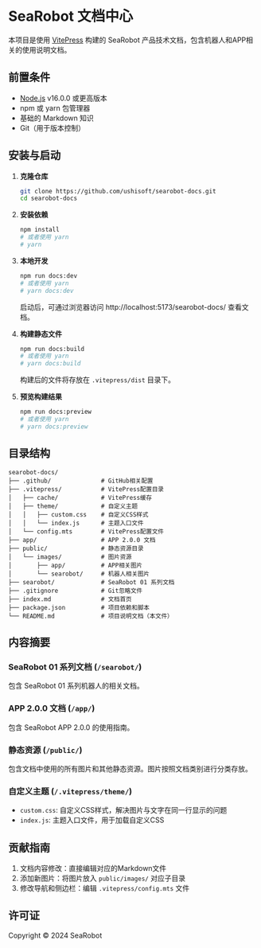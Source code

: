 # SeaRobot 文档中心

本项目是使用 [VitePress](https://vitepress.dev/) 构建的 SeaRobot 产品技术文档，包含机器人和APP相关的使用说明文档。

## 前置条件

- [Node.js](https://nodejs.org/) v16.0.0 或更高版本
- npm 或 yarn 包管理器
- 基础的 Markdown 知识
- Git（用于版本控制）

## 安装与启动

1. **克隆仓库**
   ```bash
   git clone https://github.com/ushisoft/searobot-docs.git
   cd searobot-docs
   ```

2. **安装依赖**
   ```bash
   npm install
   # 或者使用 yarn
   # yarn
   ```

3. **本地开发**
   ```bash
   npm run docs:dev
   # 或者使用 yarn
   # yarn docs:dev
   ```
   启动后，可通过浏览器访问 http://localhost:5173/searobot-docs/ 查看文档。

4. **构建静态文件**
   ```bash
   npm run docs:build
   # 或者使用 yarn
   # yarn docs:build
   ```
   构建后的文件将存放在 `.vitepress/dist` 目录下。

5. **预览构建结果**
   ```bash
   npm run docs:preview
   # 或者使用 yarn
   # yarn docs:preview
   ```

## 目录结构

```
searobot-docs/
├── .github/              # GitHub相关配置
├── .vitepress/           # VitePress配置目录
│   ├── cache/            # VitePress缓存
│   ├── theme/            # 自定义主题
│   │   ├── custom.css    # 自定义CSS样式
│   │   └── index.js      # 主题入口文件
│   └── config.mts        # VitePress配置文件
├── app/                  # APP 2.0.0 文档
├── public/               # 静态资源目录
│   └── images/           # 图片资源
│       ├── app/          # APP相关图片
│       └── searobot/     # 机器人相关图片  
├── searobot/             # SeaRobot 01 系列文档
├── .gitignore            # Git忽略文件
├── index.md              # 文档首页
├── package.json          # 项目依赖和脚本
└── README.md             # 项目说明文档（本文件）
```

## 内容摘要

### SeaRobot 01 系列文档 (`/searobot/`)

包含 SeaRobot 01 系列机器人的相关文档。

### APP 2.0.0 文档 (`/app/`)

包含 SeaRobot APP 2.0.0 的使用指南。

### 静态资源 (`/public/`)

包含文档中使用的所有图片和其他静态资源。图片按照文档类别进行分类存放。

### 自定义主题 (`/.vitepress/theme/`)

- `custom.css`: 自定义CSS样式，解决图片与文字在同一行显示的问题
- `index.js`: 主题入口文件，用于加载自定义CSS

## 贡献指南

1. 文档内容修改：直接编辑对应的Markdown文件
2. 添加新图片：将图片放入 `public/images/` 对应子目录
3. 修改导航和侧边栏：编辑 `.vitepress/config.mts` 文件

## 许可证

Copyright © 2024 SeaRobot 